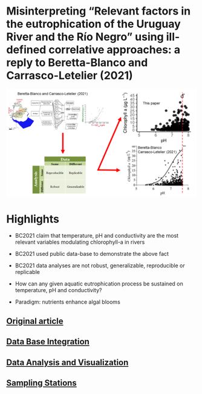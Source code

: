 # Misinterpreting “Relevant factors in the eutrophication of the Uruguay River and the Río Negro” using ill-defined correlative approaches: a reply to Beretta-Blanco and Carrasco-Letelier (2021)


![Graphical Abstract](5.img/Graphical_Abstract1.png)

# Highlights

* BC2021 claim that temperature, pH and conductivity are the most relevant variables modulating chlorophyll-a in rivers

* BC2021 used public data-base to demonstrate the above fact

* BC2021 data analyses are not robust, generalizable, reproducible or replicable

* How can any given aquatic eutrophication process be sustained on temperature, pH and conductivity?

* Paradigm: nutrients enhance algal blooms


## [Original article](https://www.sciencedirect.com/science/article/pii/S0048969720368303) 

## [Data Base Integration](https://github.com/NAlcan/Reply_BC2021/blob/DevPublication/Interactive_code_files/Data_integration_md.md)

## [Data Analysis and Visualization](https://github.com/NAlcan/Reply_BC2021/blob/DevPublication/Interactive_code_files/Data_AnalysisVisualization.md)

## [Sampling Stations](https://github.com/NAlcan/Reply_BC2021/blob/DevPublication/Interactive_code_files/Sampling_Stations.md#table-a1-sampling-station)
